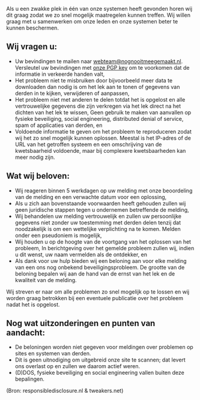 Als u een zwakke plek in één van onze systemen heeft gevonden horen wij dit graag zodat we zo snel mogelĳk maatregelen kunnen treffen. Wij willen graag met u samenwerken om onze leden en onze systemen beter te kunnen beschermen.

## Wij vragen u:  

- Uw bevindingen te mailen naar [webteam@nognooitmeegemaakt.nl](mailto:security@nognooitmeegemaakt.nl). Versleutel uw bevindingen met [onze PGP key](/.well-known/webteam.asc) om te voorkomen dat de informatie in verkeerde handen valt,
- Het probleem niet te misbruiken door bijvoorbeeld meer data te downloaden dan nodig is om het lek aan te tonen of gegevens van derden in te kijken, verwijderen of aanpassen,
- Het probleem niet met anderen te delen totdat het is opgelost en alle vertrouwelijke gegevens die zijn verkregen via het lek direct na het dichten van het lek te wissen,
Geen gebruik te maken van aanvallen op fysieke beveiliging, social engineering, distributed denial of service, spam of applicaties van derden, en
- Voldoende informatie te geven om het probleem te reproduceren zodat wij het zo snel mogelijk kunnen oplossen. Meestal is het IP-adres of de URL van het getroffen systeem en een omschrijving van de kwetsbaarheid voldoende, maar bij complexere kwetsbaarheden kan meer nodig zijn.

## Wat wij beloven:  

- Wij reageren binnen 5 werkdagen op uw melding met onze beoordeling van de melding en een verwachte datum voor een oplossing,
- Als u zich aan bovenstaande voorwaarden heeft gehouden zullen wij geen juridische stappen tegen u ondernemen betreffende de melding,
- Wij behandelen uw melding vertrouwelijk en zullen uw persoonlijke gegevens niet zonder uw toestemming met derden delen tenzij dat noodzakelijk is om een wettelijke verplichting na te komen. Melden onder een pseudoniem is mogelijk,
- Wij houden u op de hoogte van de voortgang van het oplossen van het probleem,
In berichtgeving over het gemelde probleem zullen wij, indien u dit wenst, uw naam vermelden als de ontdekker, en
- Als dank voor uw hulp bieden wij een beloning aan voor elke melding van een ons nog onbekend beveiligingsprobleem. De grootte van de beloning bepalen wij aan de hand van de ernst van het lek en de kwaliteit van de melding.

Wij streven er naar om alle problemen zo snel mogelijk op te lossen en wij worden graag betrokken bij een eventuele publicatie over het probleem nadat het is opgelost.

## Nog wat uitzonderingen en punten van aandacht:
- De beloningen worden niet gegeven voor meldingen over problemen op sites en systemen van derden.
- Dit is geen uitnodiging om uitgebreid onze site te scannen; dat levert ons overlast op en zullen we daarom actief weren.
- (D)DOS, fysieke beveiliging en social engineering vallen buiten deze bepalingen.

(Bron: responsibledisclosure.nl & tweakers.net)
